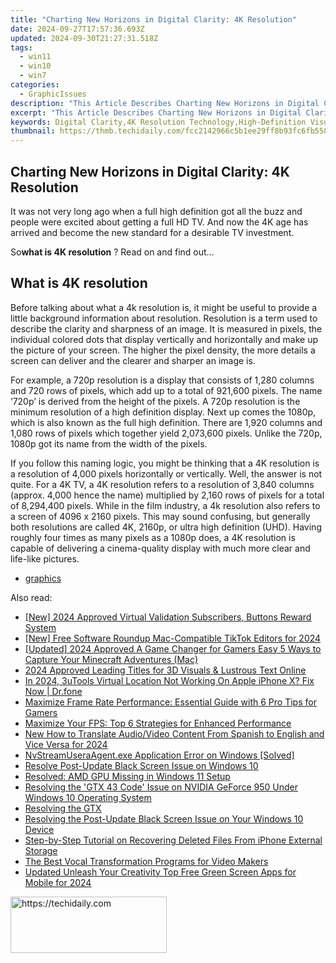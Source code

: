 ```yaml
---
title: "Charting New Horizons in Digital Clarity: 4K Resolution"
date: 2024-09-27T17:57:36.693Z
updated: 2024-09-30T21:27:31.518Z
tags:
  - win11
  - win10
  - win7
categories:
  - GraphicIssues
description: "This Article Describes Charting New Horizons in Digital Clarity: 4K Resolution"
excerpt: "This Article Describes Charting New Horizons in Digital Clarity: 4K Resolution"
keywords: Digital Clarity,4K Resolution Technology,High-Definition Visuals,Cutting-Edge Display Solutions,Enhanced Imaging Experience,4K Video Content Creation,Ultra-High Definition Imaging
thumbnail: https://thmb.techidaily.com/fcc2142966c5b1ee29ff8b93fc6fb55850db39c56e2485dc6f07b17bf29f5810.jpg
---
```


## Charting New Horizons in Digital Clarity: 4K Resolution

 It was not very long ago when a full high definition got all the buzz and people were excited about getting a full HD TV. And now the 4K age has arrived and become the new standard for a desirable TV investment.

 So**what is 4K resolution** ? Read on and find out…

## What is 4K resolution

 Before talking about what a 4k resolution is, it might be useful to provide a little background information about resolution. Resolution is a term used to describe the clarity and sharpness of an image. It is measured in pixels, the individual colored dots that display vertically and horizontally and make up the picture of your screen. The higher the pixel density, the more details a screen can deliver and the clearer and sharper an image is.

 For example, a 720p resolution is a display that consists of 1,280 columns and 720 rows of pixels, which add up to a total of 921,600 pixels. The name ‘720p’ is derived from the height of the pixels. A 720p resolution is the minimum resolution of a high definition display. Next up comes the 1080p, which is also known as the full high definition. There are 1,920 columns and 1,080 rows of pixels which together yield 2,073,600 pixels. Unlike the 720p, 1080p got its name from the width of the pixels.

 If you follow this naming logic, you might be thinking that a 4K resolution is a resolution of 4,000 pixels horizontally or vertically. Well, the answer is not quite. For a 4K TV, a 4K resolution refers to a resolution of 3,840 columns (approx. 4,000 hence the name) multiplied by 2,160 rows of pixels for a total of 8,294,400 pixels. While in the film industry, a 4k resolution also refers to a screen of 4096 x 2160 pixels. This may sound confusing, but generally both resolutions are called 4K, 2160p, or ultra high definition (UHD). Having roughly four times as many pixels as a 1080p does, a 4K resolution is capable of delivering a cinema-quality display with much more clear and life-like pictures.

* [graphics](https://tools.techidaily.com/drivereasy/download/)

<ins class="adsbygoogle"
     style="display:block"
     data-ad-format="autorelaxed"
     data-ad-client="ca-pub-7571918770474297"
     data-ad-slot="1223367746"></ins>

<ins class="adsbygoogle"
     style="display:block"
     data-ad-client="ca-pub-7571918770474297"
     data-ad-slot="8358498916"
     data-ad-format="auto"
     data-full-width-responsive="true"></ins>

<span class="atpl-alsoreadstyle">Also read:</span>
<div><ul>
<li><a href="https://youtube-zero.techidaily.com/024-approved-virtual-validation-subscribers-buttons-reward-system/"><u>[New] 2024 Approved Virtual Validation Subscribers, Buttons Reward System</u></a></li>
<li><a href="https://tiktok-videos.techidaily.com/new-free-software-roundup-mac-compatible-tiktok-editors-for-2024/"><u>[New] Free Software Roundup Mac-Compatible TikTok Editors for 2024</u></a></li>
<li><a href="https://screen-mirroring-recording.techidaily.com/updated-2024-approved-a-game-changer-for-gamers-easy-5-ways-to-capture-your-minecraft-adventures-mac/"><u>[Updated] 2024 Approved A Game Changer for Gamers Easy 5 Ways to Capture Your Minecraft Adventures (Mac)</u></a></li>
<li><a href="https://extra-guidance.techidaily.com/2024-approved-leading-titles-for-3d-visuals-and-lustrous-text-online/"><u>2024 Approved Leading Titles for 3D Visuals & Lustrous Text Online</u></a></li>
<li><a href="https://fake-location.techidaily.com/in-2024-3utools-virtual-location-not-working-on-apple-iphone-x-fix-now-drfone-by-drfone-virtual-ios/"><u>In 2024, 3uTools Virtual Location Not Working On Apple iPhone X? Fix Now | Dr.fone</u></a></li>
<li><a href="https://graphic-issues.techidaily.com/maximize-frame-rate-performance-essential-guide-with-6-pro-tips-for-gamers/"><u>Maximize Frame Rate Performance: Essential Guide with 6 Pro Tips for Gamers</u></a></li>
<li><a href="https://graphic-issues.techidaily.com/maximize-your-fps-top-6-strategies-for-enhanced-performance/"><u>Maximize Your FPS: Top 6 Strategies for Enhanced Performance</u></a></li>
<li><a href="https://ai-video-translation.techidaily.com/new-how-to-translate-audiovideo-content-from-spanish-to-english-and-vice-versa-for-2024/"><u>New How to Translate Audio/Video Content From Spanish to English and Vice Versa for 2024</u></a></li>
<li><a href="https://graphic-issues.techidaily.com/nvstreamuseraagentexe-application-error-on-windows-solved/"><u>NvStreamUseraAgent.exe Application Error on Windows [Solved]</u></a></li>
<li><a href="https://graphic-issues.techidaily.com/resolve-post-update-black-screen-issue-on-windows-10/"><u>Resolve Post-Update Black Screen Issue on Windows 10</u></a></li>
<li><a href="https://graphic-issues.techidaily.com/resolved-amd-gpu-missing-in-windows-11-setup/"><u>Resolved: AMD GPU Missing in Windows 11 Setup</u></a></li>
<li><a href="https://graphic-issues.techidaily.com/resolving-the-gtx-43-code-issue-on-nvidia-geforce-950-under-windows-10-operating-system/"><u>Resolving the 'GTX 43 Code' Issue on NVIDIA GeForce 950 Under Windows 10 Operating System</u></a></li>
<li><a href="https://graphic-issues.techidaily.com/resolving-the-gtx/"><u>Resolving the GTX</u></a></li>
<li><a href="https://graphic-issues.techidaily.com/resolving-the-post-update-black-screen-issue-on-your-windows-10-device/"><u>Resolving the Post-Update Black Screen Issue on Your Windows 10 Device</u></a></li>
<li><a href="https://os-tips.techidaily.com/step-by-step-tutorial-on-recovering-deleted-files-from-iphone-external-storage/"><u>Step-by-Step Tutorial on Recovering Deleted Files From iPhone External Storage</u></a></li>
<li><a href="https://youtube-webster.techidaily.com/est-vocal-transformation-programs-for-video-makers/"><u>The Best Vocal Transformation Programs for Video Makers</u></a></li>
<li><a href="https://smart-video-editing.techidaily.com/updated-unleash-your-creativity-top-free-green-screen-apps-for-mobile-for-2024/"><u>Updated Unleash Your Creativity Top Free Green Screen Apps for Mobile for 2024</u></a></li>
</ul></div>

<!-- affiliate ads begin -->
<a href="https://bluettius.sjv.io/c/5597632/2139112/17108" target="_top" id="2139112">
  <img src="//a.impactradius-go.com/display-ad/17108-2139112" border="0" alt="https://techidaily.com" width="250" height="90"/>
</a>
<img height="0" width="0" src="https://bluettius.sjv.io/i/5597632/2139112/17108" style="position:absolute;visibility:hidden;" border="0" />
<!-- affiliate ads end -->

